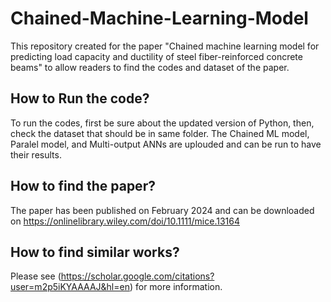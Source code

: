 # Chained-Machine-Learning-Model
This repository created for the paper "Chained machine learning model for predicting load capacity and ductility of steel fiber-reinforced concrete beams" to allow readers to find the codes and dataset of the paper. 

## How to Run the code?
To run the codes, first be sure about the updated version of Python, then, check the dataset that should be in same folder. The Chained ML model, Paralel model, and Multi-output ANNs are uplouded and can be run to have their results.

## How to find the paper?
The paper has been published on February 2024 and can be downloaded on https://onlinelibrary.wiley.com/doi/10.1111/mice.13164

## How to find similar works?
Please see (https://scholar.google.com/citations?user=m2p5iKYAAAAJ&hl=en) for more information.
